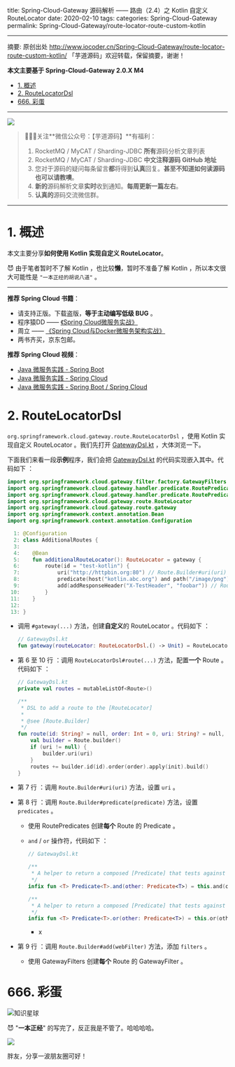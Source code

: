 title: Spring-Cloud-Gateway 源码解析 —— 路由（2.4）之 Kotlin 自定义 RouteLocator 
date: 2020-02-10
tags:
categories: Spring-Cloud-Gateway
permalink: Spring-Cloud-Gateway/route-locator-route-custom-kotlin

---

摘要: 原创出处 http://www.iocoder.cn/Spring-Cloud-Gateway/route-locator-route-custom-kotlin/ 「芋道源码」欢迎转载，保留摘要，谢谢！

**本文主要基于 Spring-Cloud-Gateway 2.0.X M4**  

- [1. 概述](http://www.iocoder.cn/Spring-Cloud-Gateway/route-locator-route-custom-kotlin/)
- [2. RouteLocatorDsl](http://www.iocoder.cn/Spring-Cloud-Gateway/route-locator-route-custom-kotlin/)
- [666. 彩蛋](http://www.iocoder.cn/Spring-Cloud-Gateway/route-locator-route-custom-kotlin/)

-------

![](http://www.iocoder.cn/images/common/wechat_mp_2017_07_31.jpg)

> 🙂🙂🙂关注**微信公众号：【芋道源码】**有福利：  
> 1. RocketMQ / MyCAT / Sharding-JDBC **所有**源码分析文章列表  
> 2. RocketMQ / MyCAT / Sharding-JDBC **中文注释源码 GitHub 地址**  
> 3. 您对于源码的疑问每条留言**都**将得到**认真**回复。**甚至不知道如何读源码也可以请教噢**。  
> 4. **新的**源码解析文章**实时**收到通知。**每周更新一篇左右**。  
> 5. **认真的**源码交流微信群。

-------

# 1. 概述

本文主要分享**如何使用 Kotlin 实现自定义 RouteLocator**。

😈 由于笔者暂时不了解 Kotlin ，也比较**懒**，暂时不准备了解 Kotlin ，所以本文很大可能性是 `"一本正经的胡说八道"` 。

-------

**推荐 Spring Cloud 书籍**：

* 请支持正版。下载盗版，**等于主动编写低级 BUG** 。
* 程序猿DD —— [《Spring Cloud微服务实战》](https://union-click.jd.com/jdc?d=505Twi)
* 周立 —— [《Spring Cloud与Docker微服务架构实战》](https://union-click.jd.com/jdc?d=k3sAaK)
* 两书齐买，京东包邮。

**推荐 Spring Cloud 视频**：

* [Java 微服务实践 - Spring Boot](https://segmentfault.com/ls/1650000011063780?r=bPN0Ir)
* [Java 微服务实践 - Spring Cloud](https://segmentfault.com/ls/1650000011386794?r=bPN0Ir)
* [Java 微服务实践 - Spring Boot / Spring Cloud](https://segmentfault.com/ls/1650000011387052?r=bPN0Ir)

# 2. RouteLocatorDsl

`org.springframework.cloud.gateway.route.RouteLocatorDsl` ，使用 Kotlin 实现自定义 RouteLocator 。我们先打开 [GatewayDsl.kt](https://github.com/YunaiV/spring-cloud-gateway/blob/6bb8d6f93c289fd3a84c802ada60dd2bb57e1fb7/spring-cloud-gateway-core/src/main/kotlin/org/springframework/cloud/gateway/route/GatewayDsl.kt) ，大体浏览一下。

下面我们来看一段**示例**程序，我们会把 [GatewayDsl.kt](https://github.com/YunaiV/spring-cloud-gateway/blob/6bb8d6f93c289fd3a84c802ada60dd2bb57e1fb7/spring-cloud-gateway-core/src/main/kotlin/org/springframework/cloud/gateway/route/GatewayDsl.kt) 的代码实现嵌入其中。代码如下 ：

```Kotlin
import org.springframework.cloud.gateway.filter.factory.GatewayFilters.addResponseHeader
import org.springframework.cloud.gateway.handler.predicate.RoutePredicates.host
import org.springframework.cloud.gateway.handler.predicate.RoutePredicates.path
import org.springframework.cloud.gateway.route.RouteLocator
import org.springframework.cloud.gateway.route.gateway
import org.springframework.context.annotation.Bean
import org.springframework.context.annotation.Configuration

  1: @Configuration
  2: class AdditionalRoutes {
  3: 
  4: 	@Bean
  5: 	fun additionalRouteLocator(): RouteLocator = gateway {
  6: 		route(id = "test-kotlin") {
  7: 			uri("http://httpbin.org:80") // Route.Builder#uri(uri)
  8: 			predicate(host("kotlin.abc.org") and path("/image/png")) // Route.Builder#predicate(predicate)
  9: 			add(addResponseHeader("X-TestHeader", "foobar")) // Route.Builder#add(webFilter)
 10: 		}
 11: 	}
 12: 
 13: }
```

* 调用 `#gateway(...)` 方法，创建**自定义**的 RouteLocator 。代码如下 ：

    ```Kotlin
    // GatewayDsl.kt
    fun gateway(routeLocator: RouteLocatorDsl.() -> Unit) = RouteLocatorDsl().apply(routeLocator).build()
    ```

* 第 6 至 10 行 ：调用 `RouteLocatorDsl#route(...)` 方法，配置**一个** Route 。代码如下 ：

    ```Kotlin
    // GatewayDsl.kt
    private val routes = mutableListOf<Route>()
    
    /**
     * DSL to add a route to the [RouteLocator]
     *
     * @see [Route.Builder]
     */
    fun route(id: String? = null, order: Int = 0, uri: String? = null, init: Route.Builder.() -> Unit) {
        val builder = Route.builder()
        if (uri != null) {
            builder.uri(uri)
        }
        routes += builder.id(id).order(order).apply(init).build()
    }
    ```

* 第 7 行 ：调用 `Route.Builder#uri(uri)` 方法，设置 `uri` 。
* 第 8 行 ：调用 `Route.Builder#predicate(predicate)` 方法，设置 `predicates` 。
    * 使用 RoutePredicates 创建**每个** Route 的 Predicate 。
    * `and` / `or` 操作符，代码如下 ：

        ```Kotlin
        // GatewayDsl.kt
        
        /**
         * A helper to return a composed [Predicate] that tests against this [Predicate] AND the [other] predicate
         */
        infix fun <T> Predicate<T>.and(other: Predicate<T>) = this.and(other)
        
        /**
         * A helper to return a composed [Predicate] that tests against this [Predicate] OR the [other] predicate
         */
        infix fun <T> Predicate<T>.or(other: Predicate<T>) = this.or(other)
        ```
        * x

* 第 9 行 ：调用 `Route.Builder#add(webFilter)` 方法，添加 `filters` 。
    * 使用 GatewayFilters 创建**每个** Route 的 GatewayFilter 。
 
# 666. 彩蛋

![知识星球](http://www.iocoder.cn/images/Architecture/2017_12_29/01.png)

😈 "**一本正经**" 的写完了，反正我是不管了。哈哈哈哈。

![](http://www.iocoder.cn/images/Spring-Cloud-Gateway/2020_02_10/01.png)

胖友，分享一波朋友圈可好！


